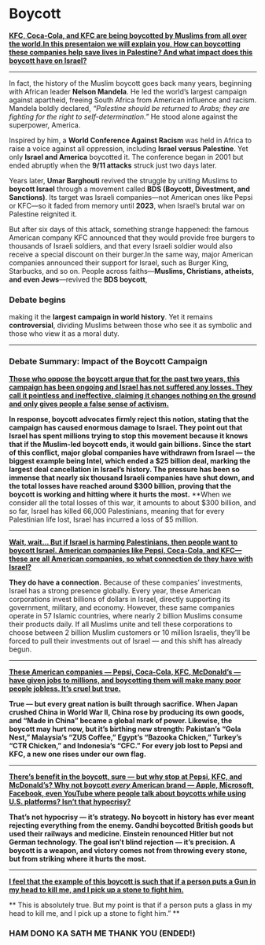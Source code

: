 # Boycott
[**KFC, Coca-Cola, and KFC are being boycotted by Muslims from all over the world.In this presentaion we will explain you, How can boycotting these companies help save lives in Palestine? And what impact does this boycott have on Israel?**](https://github.com/aliiizaid123/boycott/new/main?readme=1)

---

In fact, the history of the Muslim boycott goes back many years, beginning with African leader **Nelson Mandela**. He led the world’s largest campaign against apartheid, freeing South Africa from American influence and racism. Mandela boldly declared, *“Palestine should be returned to Arabs; they are fighting for the right to self-determination.”* He stood alone against the superpower, America.

Inspired by him, a **World Conference Against Racism** was held in Africa to raise a voice against all oppression, including **Israel versus Palestine**. Yet only **Israel and America** boycotted it. The conference began in 2001 but ended abruptly when the **9/11 attacks** struck just two days later.

Years later, **Umar Barghouti** revived the struggle by uniting Muslims to **boycott Israel** through a movement called **BDS (Boycott, Divestment, and Sanctions)**. Its target was Israeli companies—not American ones like Pepsi or KFC—so it faded from memory until **2023**, when Israel’s brutal war on Palestine reignited it.

But after six days of this attack, something strange happened: the famous American company KFC announced that they would provide free burgers to thousands of Israeli soldiers, and that every Israeli soldier would also receive a special discount on their burger.In the same way, major American companies announced their support for Israel, such as Burger King, Starbucks, and so on.
 People across faiths—**Muslims, Christians, atheists, and even Jews**—revived the **BDS boycott**,

### __Debate begins__
 making it the **largest campaign in world history**. Yet it remains **controversial**, dividing Muslims between those who see it as symbolic and those who view it as a moral duty.

---

### **Debate Summary: Impact of the Boycott Campaign**

[**Those who oppose the boycott argue that for the past two years, this campaign has been ongoing and Israel has not suffered any losses. They call it pointless and ineffective, claiming it changes nothing on the ground and only gives people a false sense of activism.**](https://github.com/aliiizaid123/boycott/new/main?readme=1)

**In response, boycott advocates firmly reject this notion, stating that the campaign has caused enormous damage to Israel. They point out that Israel has spent millions trying to stop this movement because it knows that if the Muslim-led boycott ends, it would gain billions. Since the start of this conflict, major global companies have withdrawn from Israel — the biggest example being Intel, which ended a $25 billion deal, marking the largest deal cancellation in Israel’s history. The pressure has been so immense that nearly six thousand Israeli companies have shut down, and the total losses have reached around $300 billion, proving that the boycott is working and hitting where it hurts the most.**
**When we consider all the total losses of this war, it amounts to about $300 billion, and so far, Israel has killed 66,000 Palestinians, meaning that for every Palestinian life lost, Israel has incurred a loss of $5 million. 

---

[**Wait, wait… But if Israel is harming Palestinians, then people want to boycott Israel. American companies like Pepsi, Coca-Cola, and KFC—these are all American companies, so what connection do they have with Israel?**](https://github.com/aliiizaid123/boycott/new/main?readme=1)

**They do have a connection.** Because of these companies’ investments, Israel has a strong presence globally. Every year, these American corporations invest billions of dollars in Israel, directly supporting its government, military, and economy. However, these same companies operate in 57 Islamic countries, where nearly 2 billion Muslims consume their products daily. If all Muslims unite and tell these corporations to choose between 2 billion Muslim customers or 10 million Israelis, they’ll be forced to pull their investments out of Israel — and this shift has already begun.

---

[**These American companies — Pepsi, Coca-Cola, KFC, McDonald’s — have given jobs to millions, and boycotting them will make many poor people jobless. It’s cruel but true.**](https://github.com/aliiizaid123/boycott/new/main?readme=1)

**True — but every great nation is built through sacrifice. When Japan crushed China in World War II, China rose by producing its own goods, and “Made in China” became a global mark of power. Likewise, the boycott may hurt now, but it’s birthing new strength: Pakistan’s “Gola Nest,” Malaysia’s “ZUS Coffee,” Egypt’s “Bazooka Chicken,” Turkey’s “CTR Chicken,” and Indonesia’s “CFC.” For every job lost to Pepsi and KFC, a new one rises under our own flag.**


---

[**There’s benefit in the boycott, sure — but why stop at Pepsi, KFC, and McDonald’s? Why not boycott *every* American brand — Apple, Microsoft, Facebook, even YouTube where people talk about boycotts while using U.S. platforms? Isn’t that hypocrisy?**](https://github.com/aliiizaid123/boycott/new/main?readme=1)

**That’s not hypocrisy — it’s strategy. No boycott in history has ever meant rejecting everything from the enemy. Gandhi boycotted British goods but used their railways and medicine. Einstein renounced Hitler but not German technology. The goal isn’t blind rejection — it’s precision. A boycott is a weapon, and victory comes not from throwing every stone, but from striking where it hurts the most.**

---
[**I feel that the example of this boycott is such that if a person puts a Gun in my head to kill me, and I pick up a stone to fight him.**](https://github.com/aliiizaid123/boycott/new/main?readme=1)

** This is absolutely true. But my point is that if a person puts a glass in my head to kill me, and I pick up a stone to fight him.” **

### HAM DONO KA SATH ME THANK YOU (ENDED!)
